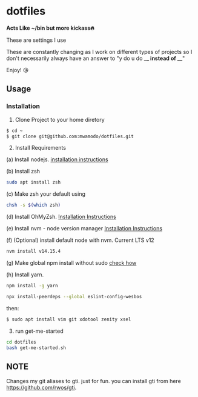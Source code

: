 # dotfiles

**Acts Like ~/bin but more kickass🔥**

These are settings I use

These are constantly changing as I work on different types of projects so I don't necessarily always have an answer to "y do u do \_**\_ instead of \_\_**"

Enjoy! 😘

## Usage

### Installation

1. Clone Project to your home diretory

```bash
$ cd ~
$ git clone git@github.com:mwamodo/dotfiles.git
```

2. Install Requirements

(a) Install nodejs. [installation instructions](https://github.com/nodesource/distributions/blob/master/README.md#debinstall)

(b) Install zsh
```bash
sudo apt install zsh
```

(c) Make zsh your default using 
```bash
chsh -s $(which zsh)
```

(d) Install OhMyZsh. [Installation Instructions](https://ohmyz.sh/#install)

(e) Install nvm - node version manager [Installation Instructions](https://github.com/nvm-sh/nvm)

(f) (Optional) install default node with nvm. Current LTS v12
 ```bash
 nvm install v14.15.4
 ```
 
(g) Make global npm install without sudo [check how](https://github.com/sindresorhus/guides/blob/master/npm-global-without-sudo.md)

(h) Install yarn.
```bash
npm install -g yarn
```

```bash
npx install-peerdeps --global eslint-config-wesbos
```

then:

```bash
$ sudo apt install vim git xdotool zenity xsel
```

3. run get-me-started

```bash
cd dotfiles
bash get-me-started.sh
```
## NOTE
Changes my git aliases to gti. just for fun. you can install gti from here https://github.com/rwos/gti.
<!-- TODO: Add nvm installation to the get started script -->
<!-- TODO: npm without sudo setup with script-->
<!-- TODO: The same scripts for ubuntu and mac. -->
